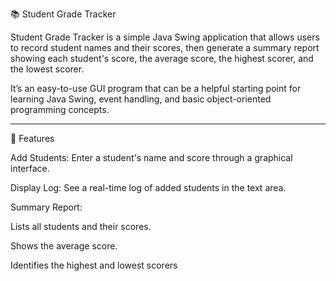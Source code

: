 📚 Student Grade Tracker

Student Grade Tracker is a simple Java Swing application that allows users to record student names and their scores, then generate a summary report showing each student's score, the average score, the highest scorer, and the lowest scorer.

It’s an easy-to-use GUI program that can be a helpful starting point for learning Java Swing, event handling, and basic object-oriented programming concepts.


---

🚀 Features

Add Students: Enter a student's name and score through a graphical interface.

Display Log: See a real-time log of added students in the text area.

Summary Report:

Lists all students and their scores.

Shows the average score.

Identifies the highest and lowest scorers
